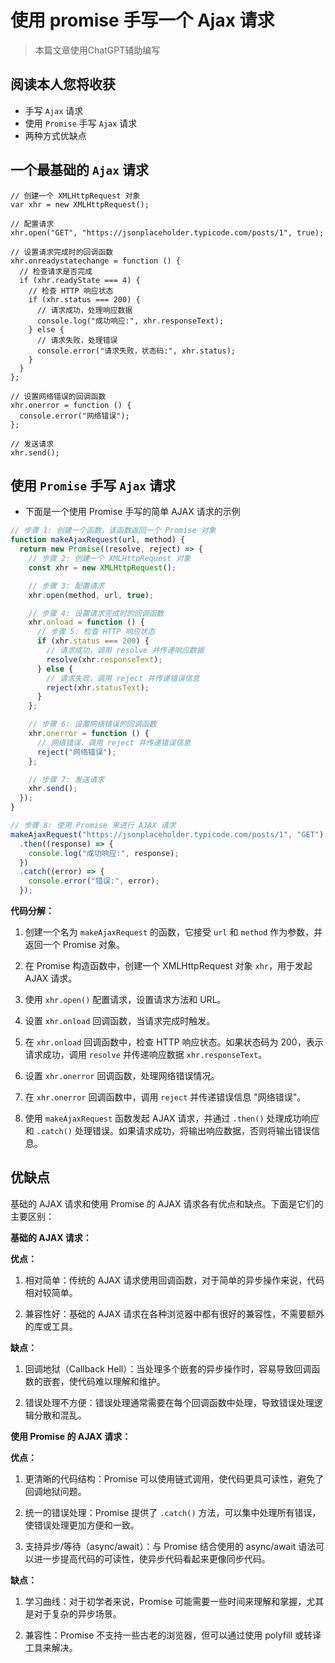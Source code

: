 # 使用 promise 手写一个 Ajax 请求

> 本篇文章使用ChatGPT辅助编写

## 阅读本人您将收获
* 手写 `Ajax` 请求
* 使用 `Promise` 手写 `Ajax` 请求
* 两种方式优缺点

## 一个最基础的 `Ajax` 请求

```
// 创建一个 XMLHttpRequest 对象
var xhr = new XMLHttpRequest();

// 配置请求
xhr.open("GET", "https://jsonplaceholder.typicode.com/posts/1", true);

// 设置请求完成时的回调函数
xhr.onreadystatechange = function () {
  // 检查请求是否完成
  if (xhr.readyState === 4) {
    // 检查 HTTP 响应状态
    if (xhr.status === 200) {
      // 请求成功，处理响应数据
      console.log("成功响应:", xhr.responseText);
    } else {
      // 请求失败，处理错误
      console.error("请求失败，状态码:", xhr.status);
    }
  }
};

// 设置网络错误的回调函数
xhr.onerror = function () {
  console.error("网络错误");
};

// 发送请求
xhr.send();
```

## 使用 `Promise` 手写 `Ajax` 请求

* 下面是一个使用 Promise 手写的简单 AJAX 请求的示例

```javascript
// 步骤 1: 创建一个函数，该函数返回一个 Promise 对象
function makeAjaxRequest(url, method) {
  return new Promise((resolve, reject) => {
    // 步骤 2: 创建一个 XMLHttpRequest 对象
    const xhr = new XMLHttpRequest();

    // 步骤 3: 配置请求
    xhr.open(method, url, true);

    // 步骤 4: 设置请求完成时的回调函数
    xhr.onload = function () {
      // 步骤 5: 检查 HTTP 响应状态
      if (xhr.status === 200) {
        // 请求成功，调用 resolve 并传递响应数据
        resolve(xhr.responseText);
      } else {
        // 请求失败，调用 reject 并传递错误信息
        reject(xhr.statusText);
      }
    };

    // 步骤 6: 设置网络错误的回调函数
    xhr.onerror = function () {
      // 网络错误，调用 reject 并传递错误信息
      reject("网络错误");
    };

    // 步骤 7: 发送请求
    xhr.send();
  });
}

// 步骤 8: 使用 Promise 来进行 AJAX 请求
makeAjaxRequest("https://jsonplaceholder.typicode.com/posts/1", "GET")
  .then((response) => {
    console.log("成功响应:", response);
  })
  .catch((error) => {
    console.error("错误:", error);
  });
```

**代码分解：**

1. 创建一个名为 `makeAjaxRequest` 的函数，它接受 `url` 和 `method` 作为参数，并返回一个 Promise 对象。

2. 在 Promise 构造函数中，创建一个 XMLHttpRequest 对象 `xhr`，用于发起 AJAX 请求。

3. 使用 `xhr.open()` 配置请求，设置请求方法和 URL。

4. 设置 `xhr.onload` 回调函数，当请求完成时触发。

5. 在 `xhr.onload` 回调函数中，检查 HTTP 响应状态。如果状态码为 200，表示请求成功，调用 `resolve` 并传递响应数据 `xhr.responseText`。

6. 设置 `xhr.onerror` 回调函数，处理网络错误情况。

7. 在 `xhr.onerror` 回调函数中，调用 `reject` 并传递错误信息 "网络错误"。

8. 使用 `makeAjaxRequest` 函数发起 AJAX 请求，并通过 `.then()` 处理成功响应和 `.catch()` 处理错误。如果请求成功，将输出响应数据，否则将输出错误信息。

## 优缺点
基础的 AJAX 请求和使用 Promise 的 AJAX 请求各有优点和缺点。下面是它们的主要区别：

**基础的 AJAX 请求：**

**优点：**

1. 相对简单：传统的 AJAX 请求使用回调函数，对于简单的异步操作来说，代码相对较简单。

2. 兼容性好：基础的 AJAX 请求在各种浏览器中都有很好的兼容性，不需要额外的库或工具。

**缺点：**

1. 回调地狱（Callback Hell）：当处理多个嵌套的异步操作时，容易导致回调函数的嵌套，使代码难以理解和维护。

2. 错误处理不方便：错误处理通常需要在每个回调函数中处理，导致错误处理逻辑分散和混乱。

**使用 Promise 的 AJAX 请求：**

**优点：**

1. 更清晰的代码结构：Promise 可以使用链式调用，使代码更具可读性，避免了回调地狱问题。

2. 统一的错误处理：Promise 提供了 `.catch()` 方法，可以集中处理所有错误，使错误处理更加方便和一致。

3. 支持异步/等待（async/await）：与 Promise 结合使用的 async/await 语法可以进一步提高代码的可读性，使异步代码看起来更像同步代码。

**缺点：**

1. 学习曲线：对于初学者来说，Promise 可能需要一些时间来理解和掌握，尤其是对于复杂的异步场景。

2. 兼容性：Promise 不支持一些古老的浏览器，但可以通过使用 polyfill 或转译工具来解决。
